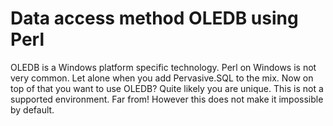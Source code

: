 # Data access method OLEDB using Perl

OLEDB is a Windows platform specific technology.
Perl on Windows is not very common. Let alone when you add Pervasive.SQL to the mix.
Now on top of that you want to use OLEDB?
Quite likely you are unique. This is not a supported environment. Far from!
However this does not make it impossible by default.

